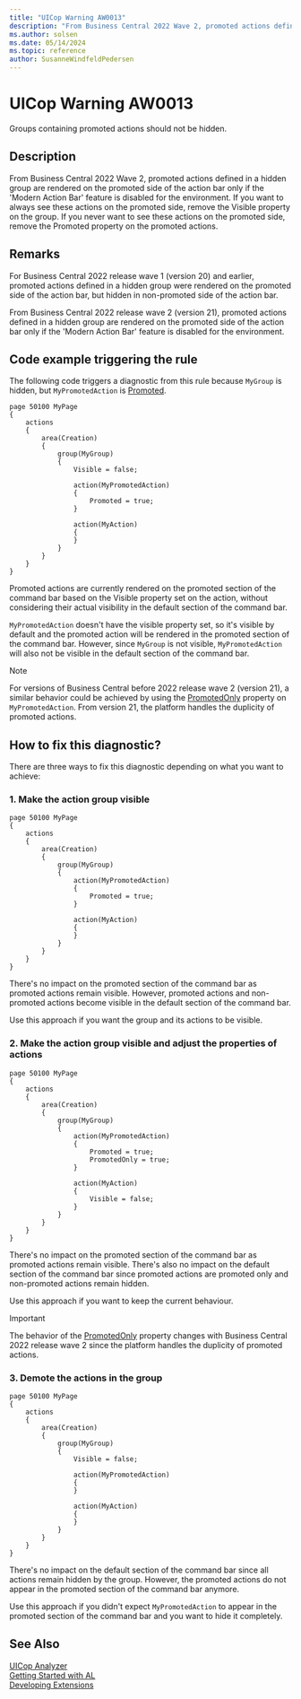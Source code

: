 ```yaml
---
title: "UICop Warning AW0013"
description: "From Business Central 2022 Wave 2, promoted actions defined in a hidden group are rendered on the promoted side of the action bar only if the 'Modern Action Bar' feature is disabled for the environment."
ms.author: solsen
ms.date: 05/14/2024
ms.topic: reference
author: SusanneWindfeldPedersen
---
```

[//]: # (START>DO_NOT_EDIT)
[//]: # (IMPORTANT:Do not edit any of the content between here and the END>DO_NOT_EDIT.)
[//]: # (Any modifications should be made in the .xml files in the ModernDev repo.)
# UICop Warning AW0013
Groups containing promoted actions should not be hidden.

## Description
From Business Central 2022 Wave 2, promoted actions defined in a hidden group are rendered on the promoted side of the action bar only if the 'Modern Action Bar' feature is disabled for the environment. If you want to always see these actions on the promoted side, remove the Visible property on the group. If you never want to see these actions on the promoted side, remove the Promoted property on the promoted actions.

[//]: # (IMPORTANT: END>DO_NOT_EDIT)

## Remarks

For Business Central 2022 release wave 1 (version 20) and earlier, promoted actions defined in a hidden group were rendered on the promoted side of the action bar, but hidden in non-promoted side of the action bar.

From Business Central 2022 release wave 2 (version 21), promoted actions defined in a hidden group are rendered on the promoted side of the action bar only if the 'Modern Action Bar' feature is disabled for the environment.

## Code example triggering the rule

The following code triggers a diagnostic from this rule because `MyGroup` is hidden, but `MyPromotedAction` is [Promoted](..\properties\devenv-promoted-property.md).

```al
page 50100 MyPage
{
    actions
    {
        area(Creation)
        {
            group(MyGroup)
            {
                Visible = false;

                action(MyPromotedAction)
                {
                    Promoted = true;
                }

                action(MyAction)
                {
                }
            }
        }
    }
}
```

Promoted actions are currently rendered on the promoted section of the command bar based on the Visible property set on the action, without considering their actual visibility in the default section of the command bar.

`MyPromotedAction` doesn't have the visible property set, so it's visible by default and the promoted action will be rendered in the promoted section of the command bar. However, since `MyGroup` is not visible, `MyPromotedAction` will also not be visible in the default section of the command bar.

> [!NOTE]  
> For versions of Business Central before 2022 release wave 2 (version 21), a similar behavior could be achieved by using the [PromotedOnly](..\properties\devenv-promotedonly-property.md) property on `MyPromotedAction`. From version 21, the platform handles the duplicity of promoted actions.

## How to fix this diagnostic?

There are three ways to fix this diagnostic depending on what you want to achieve:

### 1. Make the action group visible

```al
page 50100 MyPage
{
    actions
    {
        area(Creation)
        {
            group(MyGroup)
            {
                action(MyPromotedAction)
                {
                    Promoted = true;
                }

                action(MyAction)
                {
                }
            }
        }
    }
}
```

There's no impact on the promoted section of the command bar as promoted actions remain visible. However, promoted actions and non-promoted actions become visible in the default section of the command bar.  

Use this approach if you want the group and its actions to be visible.

### 2. Make the action group visible and adjust the properties of actions

```al
page 50100 MyPage
{
    actions
    {
        area(Creation)
        {
            group(MyGroup)
            {
                action(MyPromotedAction)
                {
                    Promoted = true;
                    PromotedOnly = true;
                }

                action(MyAction)
                {
                    Visible = false;
                }
            }
        }
    }
}
```

There's no impact on the promoted section of the command bar as promoted actions remain visible. There's also no impact on the default section of the command bar since promoted actions are promoted only and non-promoted actions remain hidden.  

Use this approach if you want to keep the current behaviour.

> [!IMPORTANT]
> The behavior of the [PromotedOnly](..\properties\devenv-promotedonly-property.md) property changes with Business Central 2022 release wave 2 since the platform handles the duplicity of promoted actions.

### 3. Demote the actions in the group

```al
page 50100 MyPage
{
    actions
    {
        area(Creation)
        {
            group(MyGroup)
            {
                Visible = false;

                action(MyPromotedAction)
                {
                }

                action(MyAction)
                {
                }
            }
        }
    }
}
```

There's no impact on the default section of the command bar since all actions remain hidden by the group. However, the promoted actions do not appear in the promoted section of the command bar anymore.  

Use this approach if you didn't expect `MyPromotedAction` to appear in the promoted section of the command bar and you want to hide it completely. 

## See Also  
[UICop Analyzer](uicop.md)  
[Getting Started with AL](../devenv-get-started.md)  
[Developing Extensions](../devenv-dev-overview.md)  
